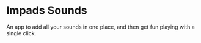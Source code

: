 # Impads Sounds

An app to add all your sounds in one place, and then get fun playing with a single click. 
